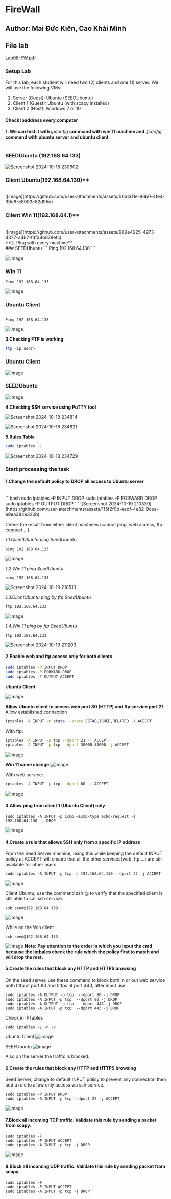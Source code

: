 # FireWall
## Author: Mai Đức Kiên, Cao Khải Minh
## File lab 
[Lab08-FW.pdf](https://github.com/user-attachments/files/17437961/Lab08-FW.pdf)
### Setup Lab
For this lab, each student will need two (2) clients and one (1) server. We will use the following VMs:
1. Server (Guest): Ubuntu (SEEDUbuntu)
2. Client 1 (Guest): Ubuntu (with scapy installed)
3. Client 2 (Host): Windows 7 or 10

#### Check Ipaddress every computer
**1. We can test it with** *ipconfig* **command with win 11 machine and** *ifconfig* **command with ubuntu server and ubuntu client** <br><br>
### SEEDUbuntu (192.168.64.133) <br>

![Screenshot 2024-10-18 230602](https://github.com/user-attachments/assets/3ba3210b-f0f2-4565-884c-1dc3d36bd8b9) <br>
                             

### Client Ubuntu(192.168.64.130)** 
<br>
![image](https://github.com/user-attachments/assets/06a1311e-86b0-4fe4-99d6-58003e82d95d)
<br>

 
### Client Win 11(192.168.64.1)**
<br>
![image](https://github.com/user-attachments/assets/989e4925-4973-4377-a4b7-fdf34b678efc)
 <br>
**2. Ping with every machine**<br>
### SEEDUbuntu
```
Ping 192.168.64.130
```

![image](https://github.com/user-attachments/assets/64fc591e-a63a-44f8-920c-5cc0f76e7ad6)


### Win 11
```
Ping 192.168.64.133
```
![image](https://github.com/user-attachments/assets/01e54d9b-4098-48a4-922c-e89cb94c08a6)
 
### Ubuntu Client 
```

Ping 192.168.64.133
```
![image](https://github.com/user-attachments/assets/12435214-79a3-4f65-a633-1fcbf032618f)


**3.Checking FTP is working**
```bash
ftp <ip addr>
```
### Ubuntu Client
![image](https://github.com/user-attachments/assets/c62b8c77-860f-4b3c-abc0-8ce085a1f08c)
### SEEDUbuntu
![image](https://github.com/user-attachments/assets/7eff609c-d27f-4212-a781-e11d0bbd1540)



**4.Checking SSH service using PuTTY tool**

![Screenshot 2024-10-18 234814](https://github.com/user-attachments/assets/a4b83b2a-46a2-43b7-ad4d-06d217a20000)

![Screenshot 2024-10-18 234821](https://github.com/user-attachments/assets/2dcfb66e-28c7-4eb1-875d-b090594011dd)

**5.Rules Table**

```bash
sudo iptables -L
```

![Screenshot 2024-10-18 234729](https://github.com/user-attachments/assets/71730c2f-374a-47d1-b1ca-0ecafc6f33bd)


### Start processing the task <br>
#### 1.Change the default policy to DROP all access to Ubuntu server 
<br>
```bash
sudo iptables -P INPUT DROP
sudo iptables -P FORWARD DROP
sudo iptables -P OUTPUT DROP
```
![Screenshot 2024-10-19 210339](https://github.com/user-attachments/assets/115f2f0b-eedf-4e82-9cea-e9ea384e320b)

Check the result from either client machines (cannot ping, web access, ftp connect …)

*1.1.ClientUbuntu ping SeedUbuntu*
```
ping 192.168.64.133
```

![image](https://github.com/user-attachments/assets/e22de540-d85d-4db3-825f-1dda04b94834)


*1.2.Win 11 ping SeedUbuntu*
```
ping 192.168.64.133
```

![Screenshot 2024-10-19 210513](https://github.com/user-attachments/assets/878e8325-5106-4f7b-9731-d5577b23a439)

*1.3.ClientUbuntu ping by ftp SeedUbuntu*

```
ftp 192.168.64.133
```
![image](https://github.com/user-attachments/assets/1d6bd37c-e949-48b8-8b5c-7b1ed3e559e0)


*1.4.Win 11 ping by ftp SeedUbuntu*

```
ftp 192.168.64.133
```
![Screenshot 2024-10-19 211203](https://github.com/user-attachments/assets/79516f98-42fe-4a30-8293-8846ae59445c)

#### 2.Enable web and ftp access only for both clients

```bash
sudo iptables -P INPUT DROP
sudo iptables -P FORWARD DROP
sudo iptables -P OUTPUT ACCEPT
```
**Ubuntu Client**

![image](https://github.com/user-attachments/assets/6328cde8-881b-4098-a0a6-689b03863f93)




**Allow Ubuntu client to access web port 80 (HTTP) and ftp service port 21**
Allow established connection
```bash
iptables -A INPUT -m state --state ESTABLISHED,RELATED -j ACCEPT
```

With ftp:
```bash
iptables -A INPUT -p tcp --dport 21 -j ACCEPT
iptables -A INPUT -p tcp --dport 30000:31000 -j ACCEPT
```
![image](https://github.com/user-attachments/assets/8c8a6fcc-6ba3-4f5f-990e-2cfe27e8809e)

**Win 11 same change**
![image](https://github.com/user-attachments/assets/4dc657f6-ebe5-42e4-a3fb-26480822879a)





With web service:
```bash
iptables -A INPUT -p tcp --dport 80 -j ACCEPT
```
![image](https://github.com/user-attachments/assets/cfa7ec61-efb5-46c6-8d33-3bc492b1c3b6)

#### 3.Allow ping from client 1 (Ubuntu Client) only
```
sudo iptables -A INPUT -p icmp –icmp-type echo-request -s 192.168.64.130 -j DROP
```
![image](https://github.com/user-attachments/assets/2ea2f6ad-24ee-41f9-b311-42598635e05b)


#### 4.Create a rule that allows SSH only from a specific IP address
From the Seed Server machine, using this while keeping the default INPUT policy at ACCEPT will ensure that all the other services(web, ftp ...) are still available for other users.

```
sudo iptables -A INPUT -p tcp -s 192.168.64.130 --dport 22 -j ACCEPT
```
![image](https://github.com/user-attachments/assets/55e632eb-d0eb-4ec5-a1ca-39d221a2ea3e)

Client Ubuntu, use the command ssh <user>@<server-ip> to verify that the specified client is still able to call ssh service. 

```
ssh seed@192.168.64.133
```

![image](https://github.com/user-attachments/assets/56c2b5ed-a5f7-419d-a58e-6349ab31014d)

While on the Win client 
```
ssh seed@192.168.64.133
```
![image](https://github.com/user-attachments/assets/fbd2f72c-234c-47ca-b2bb-48428f5c8554)
**Note: Pay attention to the order in which you input the cmd because the iptbales check the rule which the policy first to match and will drop the rest.**

#### 5.Create the rules that block any HTTP and HTTPS browsing
On the seed server. use these command to block both in or out web service both http at port 80 and https at port 443, after input use:
```
sudo iptables -A OUTPUT -p tcp  --dport 80 -j DROP
sudo iptables -A INPUT -p tcp  --dport 80 -j DROP
sudo iptables -A OUTPUT -p tcp  --dport 443 -j DROP
sudo iptables -A INPUT -p tcp  --dport 443 -j DROP

```
Check in IPTables
```
sudo iptables -L -n -v 
```
Ubuntu Client
![image](https://github.com/user-attachments/assets/a8fe846b-90a5-4d8a-92ee-ee4fc0fab5ce)

SEEFUbuntu
![image](https://github.com/user-attachments/assets/c480d243-f161-4201-863b-f075cd39a354)

Also on the server the traffic is blocked.

#### 6.Create the rules that block any HTTP and HTTPS browsing
Seed Server, change to default INPUT policy to prevent any connection then add a rule to allow only access via ssh service.
```
sudo iptables -P INPUT DROP
sudo iptables -A INPUT -p tcp --dport 22 -j ACCEPT 
```
![image](https://github.com/user-attachments/assets/097a4ea9-22c6-4275-8beb-320ae253e0aa)

#### 7.Block all incoming TCP traffic. Validate this rule by sending a packet from scapy. 
```
sudo iptables -F
sudo iptables -P INPUT ACCEPT
sudo iptables -A INPUT -p tcp -j DROP
```
![image](https://github.com/user-attachments/assets/2fe022da-7ebf-43df-9b6f-5a8d2b9651ab)
#### 8.Block all incoming UDP traffic. Validate this rule by sending packet from scapy.

```
sudo iptables -F
sudo iptables -P INPUT ACCEPT
sudo iptables -A INPUT -p tcp -j DROP
```





















